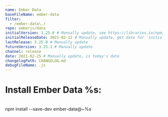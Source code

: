 ```yaml
---
name: Ember Data
baseFileName: ember-data
filter:
  - /ember-data\./
repo: emberjs/data
initialVersion: 3.25.0 # Manually update, see https://libraries.io/npm/ember-data throughout
initialReleaseDate: 2021-02-12 # Manually update, get date for `initialVersion`
lastRelease: 3.25.0 # Manually update
futureVersion: 3.25.1 # Manually update
channel: release
date: 2021-02-25 # Manually update, is today's date
changelogPath: CHANGELOG.md
debugFileName: .js
---
```

# Install Ember Data %s:
<br>
npm install --save-dev ember-data@~%s
